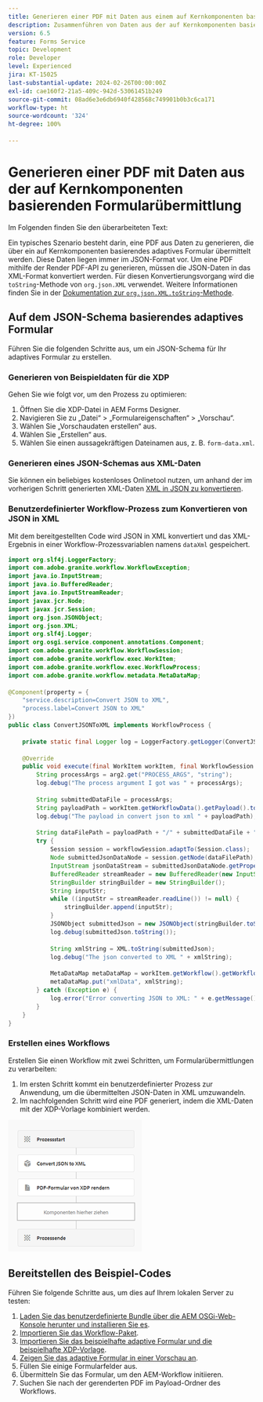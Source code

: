 ```yaml
---
title: Generieren einer PDF mit Daten aus einem auf Kernkomponenten basierenden adaptiven Formular
description: Zusammenführen von Daten aus der auf Kernkomponenten basierenden Formularübermittlung mit der XDP-Vorlage im Workflow
version: 6.5
feature: Forms Service
topic: Development
role: Developer
level: Experienced
jira: KT-15025
last-substantial-update: 2024-02-26T00:00:00Z
exl-id: cae160f2-21a5-409c-942d-53061451b249
source-git-commit: 08ad6e3e6db6940f428568c749901b0b3c6ca171
workflow-type: ht
source-wordcount: '324'
ht-degree: 100%

---
```


# Generieren einer PDF mit Daten aus der auf Kernkomponenten basierenden Formularübermittlung

Im Folgenden finden Sie den überarbeiteten Text:

Ein typisches Szenario besteht darin, eine PDF aus Daten zu generieren, die über ein auf Kernkomponenten basierendes adaptives Formular übermittelt werden. Diese Daten liegen immer im JSON-Format vor. Um eine PDF mithilfe der Render PDF-API zu generieren, müssen die JSON-Daten in das XML-Format konvertiert werden. Für diesen Konvertierungsvorgang wird die `toString`-Methode von `org.json.XML` verwendet. Weitere Informationen finden Sie in der [Dokumentation zur `org.json.XML.toString`-Methode](https://www.javadoc.io/doc/org.json/json/20171018/org/json/XML.html#toString-java.lang.Object-).

## Auf dem JSON-Schema basierendes adaptives Formular

Führen Sie die folgenden Schritte aus, um ein JSON-Schema für Ihr adaptives Formular zu erstellen.

### Generieren von Beispieldaten für die XDP

Gehen Sie wie folgt vor, um den Prozess zu optimieren:

1. Öffnen Sie die XDP-Datei in AEM Forms Designer.
1. Navigieren Sie zu „Datei“ > „Formulareigenschaften“ > „Vorschau“.
1. Wählen Sie „Vorschaudaten erstellen“ aus.
1. Wählen Sie „Erstellen“ aus.
1. Wählen Sie einen aussagekräftigen Dateinamen aus, z. B. `form-data.xml`.

### Generieren eines JSON-Schemas aus XML-Daten

Sie können ein beliebiges kostenloses Onlinetool nutzen, um anhand der im vorherigen Schritt generierten XML-Daten [XML in JSON zu konvertieren](https://jsonformatter.org/xml-to-jsonschema).

### Benutzerdefinierter Workflow-Prozess zum Konvertieren von JSON in XML

Mit dem bereitgestellten Code wird JSON in XML konvertiert und das XML-Ergebnis in einer Workflow-Prozessvariablen namens `dataXml` gespeichert.

```java
import org.slf4j.LoggerFactory;
import com.adobe.granite.workflow.WorkflowException;
import java.io.InputStream;
import java.io.BufferedReader;
import java.io.InputStreamReader;
import javax.jcr.Node;
import javax.jcr.Session;
import org.json.JSONObject;
import org.json.XML;
import org.slf4j.Logger;
import org.osgi.service.component.annotations.Component;
import com.adobe.granite.workflow.WorkflowSession;
import com.adobe.granite.workflow.exec.WorkItem;
import com.adobe.granite.workflow.exec.WorkflowProcess;
import com.adobe.granite.workflow.metadata.MetaDataMap;

@Component(property = {
    "service.description=Convert JSON to XML",
    "process.label=Convert JSON to XML"
})
public class ConvertJSONToXML implements WorkflowProcess {

    private static final Logger log = LoggerFactory.getLogger(ConvertJSONToXML.class);

    @Override
    public void execute(final WorkItem workItem, final WorkflowSession workflowSession, final MetaDataMap arg2) throws WorkflowException {
        String processArgs = arg2.get("PROCESS_ARGS", "string");
        log.debug("The process argument I got was " + processArgs);
        
        String submittedDataFile = processArgs;
        String payloadPath = workItem.getWorkflowData().getPayload().toString();
        log.debug("The payload in convert json to xml " + payloadPath);
        
        String dataFilePath = payloadPath + "/" + submittedDataFile + "/jcr:content";
        try {
            Session session = workflowSession.adaptTo(Session.class);
            Node submittedJsonDataNode = session.getNode(dataFilePath);
            InputStream jsonDataStream = submittedJsonDataNode.getProperty("jcr:data").getBinary().getStream();
            BufferedReader streamReader = new BufferedReader(new InputStreamReader(jsonDataStream, "UTF-8"));
            StringBuilder stringBuilder = new StringBuilder();
            String inputStr;
            while ((inputStr = streamReader.readLine()) != null) {
                stringBuilder.append(inputStr);
            }
            JSONObject submittedJson = new JSONObject(stringBuilder.toString());
            log.debug(submittedJson.toString());
            
            String xmlString = XML.toString(submittedJson);
            log.debug("The json converted to XML " + xmlString);
            
            MetaDataMap metaDataMap = workItem.getWorkflow().getWorkflowData().getMetaDataMap();
            metaDataMap.put("xmlData", xmlString);
        } catch (Exception e) {
            log.error("Error converting JSON to XML: " + e.getMessage(), e);
        }
    }
}
```

### Erstellen eines Workflows

Erstellen Sie einen Workflow mit zwei Schritten, um Formularübermittlungen zu verarbeiten:

1. Im ersten Schritt kommt ein benutzerdefinierter Prozess zur Anwendung, um die übermittelten JSON-Daten in XML umzuwandeln.
1. Im nachfolgenden Schritt wird eine PDF generiert, indem die XML-Daten mit der XDP-Vorlage kombiniert werden.

![JSON-Konvertierung in XML](assets/json-to-xml-process-step.png)


## Bereitstellen des Beispiel-Codes

Führen Sie folgende Schritte aus, um dies auf Ihrem lokalen Server zu testen:

1. [Laden Sie das benutzerdefinierte Bundle über die AEM OSGi-Web-Konsole herunter und installieren Sie es](assets/convertJsonToXML.core-1.0.0-SNAPSHOT.jar).
1. [Importieren Sie das Workflow-Paket](assets/workflow_to_render_pdf.zip).
1. [Importieren Sie das beispielhafte adaptive Formular und die beispielhafte XDP-Vorlage](assets/adaptive_form_and_xdp_template.zip).
1. [Zeigen Sie das adaptive Formular in einer Vorschau an](http://localhost:4502/content/dam/formsanddocuments/f23/jcr:content?wcmmode=disabled).
1. Füllen Sie einige Formularfelder aus.
1. Übermitteln Sie das Formular, um den AEM-Workflow initiieren.
1. Suchen Sie nach der gerenderten PDF im Payload-Ordner des Workflows.
